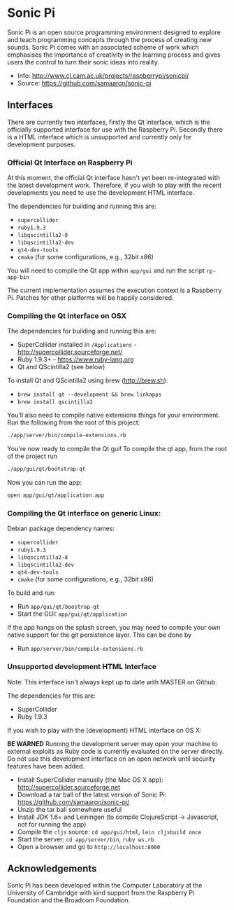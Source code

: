 # Sonic Pi

Sonic Pi is an open source programming environment designed to explore and teach programming concepts through the process of creating new sounds. Sonic Pi comes with an associated scheme of work which emphasises the importance of creativity in the learning process and gives users the control to turn their sonic ideas into reality.

* Info: http://www.cl.cam.ac.uk/projects/raspberrypi/sonicpi/
* Source: https://github.com/samaaron/sonic-pi

## Interfaces

There are currently two interfaces, firstly the Qt interface, which is the
officially supported interface for use with the Raspberry Pi. Secondly
there is a HTML interface which is unsupported and currently only for
development purposes.

### Official Qt Interface on Raspberry Pi

At this moment, the official Qt interface hasn't yet been re-integrated with 
the latest development work.  Therefore, if you wish to play with the recent 
developments you need to use the development HTML interface.

The dependencies for building and running this are:

* `supercollider`
* `ruby1.9.3`
* `libqscintilla2-8`
* `libqscintilla2-dev`
* `qt4-dev-tools`
* `cmake` (for some configurations, e.g., 32bit x86)

You will need to compile the Qt app within `app/gui` and run the script
`rp-app-bin`

The current implementation assumes the execution context is a Raspberry
Pi. Patches for other platforms will be happily considered.

### Compiling the Qt interface on OSX

The dependencies for building and running this are:

* SuperCollider installed in `/Applications` - http://supercollider.sourceforge.net/
* Ruby 1.9.3+ - https://www.ruby-lang.org
* Qt and QScintilla2 (see below)

To install Qt and QScintilla2 using brew (http://brew.sh):
  * `brew install qt --development && brew linkapps`
  * `brew install qscintilla2`

You'll also need to compile native extensions things for your environment. Run the following from the root of this project:

```bash
./app/server/bin/compile-extensions.rb
```

You're now ready to compile the Qt gui! To compile the qt app, from the root of the project run

```bash
./app/gui/qt/bootstrap-qt
```

Now you can run the app:

```bash
open app/gui/qt/application.app
```

### Compiling the Qt interface on generic Linux:

Debian package dependency names:

* `supercollider`
* `ruby1.9.3`
* `libqscintilla2-8`
* `libqscintilla2-dev`
* `qt4-dev-tools`
* `cmake` (for some configurations, e.g., 32bit x86)

To build and run:

* Run `app/gui/qt/boostrap-qt`
* Start the GUI: `app/gui/qt/application`

If the app hangs on the splash screen, you may need to compile your own
native support for the git persistence layer. This can be done by

* Run `app/server/bin/compile-extensions.rb`

### Unsupported development HTML Interface

Note: This interface isn't always kept up to date with MASTER on Github.

The dependencies for this are:

* SuperCollider
* Ruby 1.9.3

If you wish to play with the (development) HTML interface on OS X:

**BE WARNED** Running the development server may open your machine to
external exploits as Ruby code is currently evaluated on the server
directly. Do not use this development interface on an open network until
security features have been added.


* Install SuperCollider manually (the Mac OS X app): http://supercollider.sourceforge.net
* Download a tar ball of the latest version of Sonic Pi: https://github.com/samaaron/sonic-pi/
* Unzip the tar ball somewhere useful
* Install JDK 1.6+ and Leiningen (to compile ClojureScript -> Javascript, not for running the app)
* Compile the `cljs` source: `cd app/gui/html`, `lein cljsbuild once`
* Start the server: `cd app/server/bin`, `ruby ws.rb`
* Open a browser and go to `http://localhost:8000`



## Acknowledgements

Sonic Pi has been developed within the Computer Laboratory at the University of Cambridge with kind support from the Raspberry Pi Foundation and the Broadcom Foundation.
